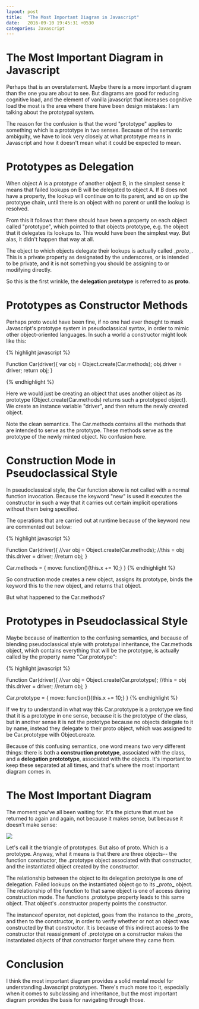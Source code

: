 ```yaml
---
layout: post
title:  "The Most Important Diagram in Javascript"
date:   2016-09-10 19:45:31 +0530
categories: Javascript
---
```

The Most Important Diagram in Javascript
=
Perhaps that is an overstatement. Maybe there is a more important diagram than the one you are about to see. But diagrams are good for reducing cognitive load, and the element of vanilla javascript that increases cognitive load the most is the area where there have been design mistakes: I am talking about the prototypal system. 

The reason for the confusion is that the word "prototype" applies to something which is a prototype in two senses. Because of the semantic ambiguity, we have to look very closely at what prototype means in Javascript and how it doesn't mean what it could be expected to mean.

Prototypes as Delegation
=
When object A is a prototype of another object B, in the simplest sense it means that failed lookups on B will be delegated to object A. If B does not have a property, the lookup will continue on to its parent, and so on up the prototype chain, until there is an object with no parent or until the lookup is resolved. 

From this it follows that there should have been a property on each object called "prototype", which pointed to that objects prototype, e.g. the object that it delegates its lookups to. This would have been the simplest way. But alas, it didn't happen that way at all. 

The object to which objects delegate their lookups is actually called \__proto\__. This is a private property as designated by the underscores, or is intended to be private, and it is not something you should be assigning to or modifying directly. 

So this is the first wrinkle, the __delegation prototype__ is referred to as __proto__. 

Prototypes as Constructor Methods
=   
Perhaps proto would have been fine, if no one had ever thought to mask Javascript's prototype system in pseudoclassical syntax, in order to mimic other object-oriented languages. In such a world a constructor might look like this:

{% highlight javascript %}

Function Car(driver){
	var obj = Object.create(Car.methods);
	obj.driver = driver; 
	return obj; 
} 

{% endhighlight %}

Here we would just be creating an object that uses another object as its prototype (Object.create(Car.methods) returns such a prototyped object). We create an instance variable "driver", and then return the newly created object. 

Note the clean semantics. The Car.methods contains all the methods that are intended to serve as the prototype. These methods serve as the prototype of the newly minted object. No confusion here. 

Construction Mode in Pseudoclassical Style
=
In pseudoclassical style, the Car function above is not called with a normal function invocation. Because the keyword "new" is used it executes the constructor in such a way that it carries out certain implicit operations without them being specified.

The operations that are carried out at runtime because of the keyword new are commented out below:

{% highlight javascript %}

Function Car(driver){
	//var obj = Object.create(Car.methods);
	//this = obj
	this.driver = driver; 
	//return obj; 
} 

Car.methods = {
	move: function(){this.x += 10;}
}
{% endhighlight %}

So construction mode creates a new object, assigns its prototype, binds the keyword this to the new object, and returns that object. 

But what happened to the Car.methods?

Prototypes in Pseudoclassical Style
=
Maybe because of inattention to the confusing semantics, and because of blending pseudoclassical style with prototypal inheritance, the Car.methods object, which contains everything that will be the prototype, is actually called by the property name "Car.prototype":

{% highlight javascript %}

Function Car(driver){
	//var obj = Object.create(Car.prototype);
	//this = obj
	this.driver = driver; 
	//return obj; 
} 

Car.prototype = {
	move: function(){this.x += 10;}
}
{% endhighlight %}

If we try to understand in what way this Car.prototype is a prototype we find that it is a prototype in one sense, because it is the prototype of the class, but in another sense it is not the prototype because no objects delegate to it by name, instead they delegate to their proto object, which was assigned to be Car.prototype with Object.create. 

Because of this confusing semantics, one word means two very different things: there is both a __construction prototype__, associated with the class, and a __delegation protototype__, associated with the objects. It's important to keep these separated at all times, and that's where the most important diagram comes in. 

The Most Important Diagram
=
The moment you've all been waiting for. It's the picture that must be returned to again and again, not because it makes sense, but because it doesn't make sense: 

<img src="{{ site.url }}/images/proto2.png" class="center" />

Let's call it the triangle of prototypes. But also of proto. Which is a prototype. Anyway, what it means is that there are three objects-- the function constructor, the .prototype object associated with that constructor, and the instantiated object created by the constructor. 

The relationship between the object to its delegation prototype is one of delegation. Failed lookups on the instantiated object go to its \__proto__ object. The relationship of the function to that same object is one of access during construction mode. The functions .prototype property leads to this same object. That object's .constructor property points the constructor. 

The instanceof operator, not depicted, goes from the instance to the \__proto__ and then to the constructor, in order to verify whether or not an object was constructed by that constructor. It is because of this indirect access to the constructor that reassignment of .prototype on a constructor makes the instantiated objects of that constructor forget where they came from. 

Conclusion
=
I think the most important diagram provides a solid mental model for understanding Javascript prototypes. There's much more too it, especially when it comes to subclassing and inheritance, but the most important diagram provides the basis for navigating through those. 









